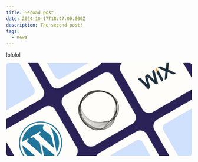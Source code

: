 ```yaml
---
title: Second post
date: 2024-10-17T18:47:00.000Z
description: The second post!
tags:
  - news
---
```


lololol

![](../images/blogging.jpg)
